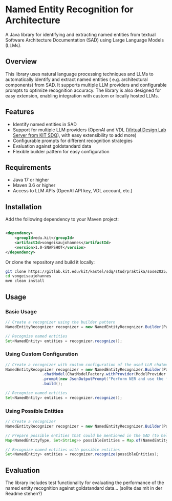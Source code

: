 # Named Entity Recognition for Architecture

A Java library for identifying and extracting named entities from textual Software Architecture Documentation (SAD)
using Large Language Models (LLMs).

## Overview

This library uses natural language processing techniques and LLMs to automatically identify and extract named entities (
e.g. architectural components) from SAD.
It supports multiple LLM providers and configurable prompts to optimize recognition accuracy.
The library is also designed for easy extension, enabling integration with custom or locally hosted LLMs.

## Features

- Identify named entities in SAD
- Support for multiple LLM providers (OpenAI and
  VDL ([Virtual Design Lab Server from KIT SDQ](https://sdq.kastel.kit.edu/wiki/Virtual_Design_Lab_Server)), with easy
  extensibility to add more)
- Configurable prompts for different recognition strategies
- Evaluation against goldstandard data
- Flexible builder pattern for easy configuration

## Requirements

- Java 17 or higher
- Maven 3.6 or higher
- Access to LLM APIs (OpenAI API key, VDL account, etc.)

## Installation

Add the following dependency to your Maven project:

```xml

<dependency>
    <groupId>edu.kit</groupId>
    <artifactId>vongeisaujohannes</artifactId>
    <version>1.0-SNAPSHOT</version>
</dependency>
```

Or clone the repository and build it locally:

```bash
git clone https://gitlab.kit.edu/kit/kastel/sdq/stud/praktika/sose2025/vongeisaujohannes.git
cd vongeisaujohannes
mvn clean install
```

## Usage

### Basic Usage

```java
// Create a recognizer using the builder pattern
NamedEntityRecognizer recognizer = new NamedEntityRecognizer.Builder(Path.of("software/architecture/documentation.txt")).build();

// Recognize named entities
Set<NamedEntity> entities = recognizer.recognize();
```

### Using Custom Configuration

```java
// Create a recognizer with custom configuration of the used LLM chatmodel and prompt
NamedEntityRecognizer recognizer = new NamedEntityRecognizer.Builder(Path.of("software/architecture/documentation.txt"))
                .chatModel(ChatModelFactory.withProvider(ModelProvider.OPEN_AI).modelName("gpt-4.1").temperature(0.5).timeout(60).build())
                .prompt(new JsonOutputPrompt("Perform NER and use the following output format..."))
                .build();

// Recognize named entities
Set<NamedEntity> entities = recognizer.recognize();
```

### Using Possible Entities

```java
// Create a recognizer
NamedEntityRecognizer recognizer = new NamedEntityRecognizer.Builder(Path.of("software/architecture/documentation.txt")).build();

// Prepare possible entities that could be mentioned in the SAD (to help the model)
Map<NamedEntityType, Set<String>> possibleEntities = Map.of(NamedEntityType.COMPONENT, Set.of("AuthenticationService", "UserDatabase"));

// Recognize named entities with possible entities
Set<NamedEntity> entities = recognizer.recognize(possibleEntities);
```

## Evaluation

The library includes test functionality for evaluating the performance of the named entity recognition against
goldstandard data... (sollte das mit in der Readme stehen?)